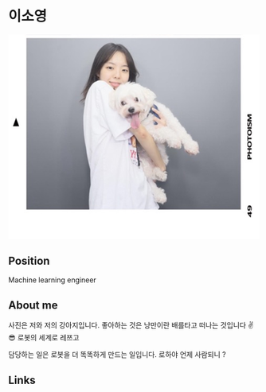 # 이소영

![메인 이미지](/assets/ml/sy1.png)

## Position

Machine learning engineer

## About me

사진은 저와 저의 강아지입니다. 
좋아하는 것은 낭만이란 배를타고 떠나는 것입니다 ✌️😎
로봇의 세계로 레쯔고

담당하는 일은 로봇을 더 똑똑하게 만드는 일입니다. 
로하야 언제 사람되니 ? 

## Links
